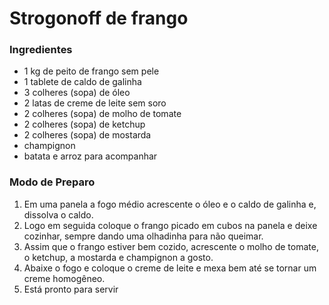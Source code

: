 # Strogonoff de frango 

### Ingredientes

- 1 kg de peito de frango sem pele
- 1 tablete de caldo de galinha
- 3 colheres (sopa) de óleo
- 2 latas de creme de leite sem soro
- 2 colheres (sopa) de molho de tomate
- 2 colheres (sopa) de ketchup
- 2 colheres (sopa) de mostarda
- champignon
- batata e arroz para acompanhar

### Modo de Preparo

1. Em uma panela a fogo médio acrescente o óleo e o caldo de galinha e, dissolva o caldo.
2. Logo em seguida coloque o frango picado em cubos na panela e deixe cozinhar, sempre dando uma olhadinha para não queimar.
3. Assim que o frango estiver bem cozido, acrescente o molho de tomate, o ketchup, a mostarda e champignon a gosto.
4. Abaixe o fogo e coloque o creme de leite e mexa bem até se tornar um creme homogêneo.
5. Está pronto para servir